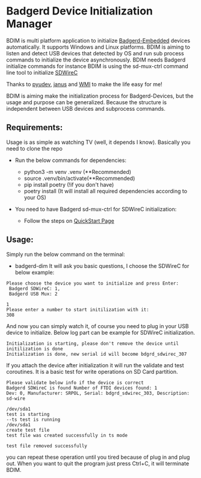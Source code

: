 # Badgerd Device Initialization Manager 

BDIM is multi platform application to initialize [Badgerd-Embedded](https://github.com/Badger-Embedded) devices automatically. It supports Windows and Linux platforms. BDIM is aiming to listen and detect USB devices that detected by OS and run sub process commands to initialize the device asynchronously. BDIM needs Badgerd initialize commands for instance BDIM is using the sd-mux-ctrl command line tool to initialize  [SDWireC](https://badgerd.nl/sdwirec/#quick-start)

Thanks to [pyudev](https://pyudev.readthedocs.io/en/latest/#documentation ), [janus](https://github.com/aio-libs/janus)  and [WMI](https://github.com/tjguk/wmi) to make the life easy for me! 

BDIM is aiming make the initialization process for Badgerd-Devices, but the usage and purpose can be generalized. Because the structure is independent between USB devices and subprocess commands. 

## Requirements: 
Usage is as simple as watching TV (well, it depends I know). Basically you need to clone the repo
* Run the below commands for dependencies: 
    - python3 -m venv .venv (**Recommended)
    - source .venv/bin/activate(**Recommended)
    - pip install poetry (!if you don't have)
    - poetry install (It will install all required dependencies according to your OS)

* You need to have Badgerd sd-mux-ctrl for SDWireC initialization:
    - Follow the steps on [QuickStart Page](https://badgerd.nl/sdwirec/#quick-start)
## Usage:
Simply run the below command on the terminal:
- badgerd-dim
It will ask you basic questions, I choose the SDWireC for below example:
```
Please choose the device you want to initialize and press Enter:
 Badgerd SDWireC: 1,
 Badgerd USB Mux: 2

1
Please enter a number to start initilization with it: 
308
````

And now you can simply watch it, of course you need to plug in your USB device to initialize.  Below log part can be example for SDWireC initialization. 
```
Initialization is starting, please don't remove the device until initilization is done
Initialization is done, new serial id will become bdgrd_sdwirec_307
```
If you attach the device after initialization it will run the validate and test coroutines.  It is a basic test for write operations on SD Card partition. 
```
Please validate below info if the device is correct
Badgerd SDWireC is found Number of FTDI devices found: 1
Dev: 0, Manufacturer: SRPOL, Serial: bdgrd_sdwirec_303, Description: sd-wire

/dev/sda1
test is starting
--ts test is running
/dev/sda1
create test file
test file was created successfully in ts mode

test file removed successfully
```

you can repeat these operation until you tired because of plug in and plug out. When you want to quit the program just press Ctrl+C, it will terminate BDIM. 
